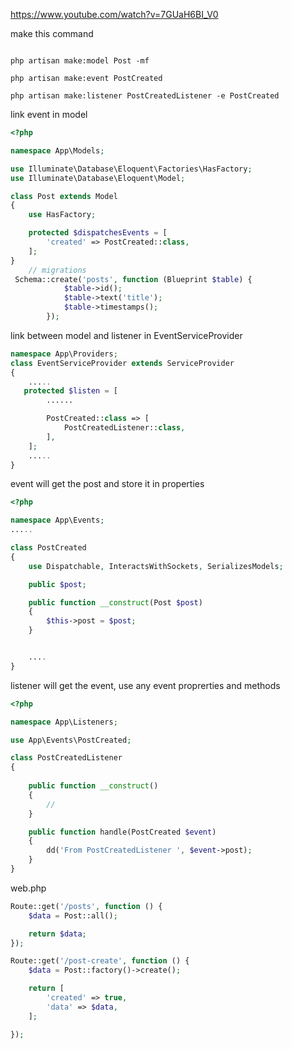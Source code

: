 https://www.youtube.com/watch?v=7GUaH6BI_V0


make this command 
```

php artisan make:model Post -mf

php artisan make:event PostCreated

php artisan make:listener PostCreatedListener -e PostCreated

```

link event in model
```php
<?php

namespace App\Models;

use Illuminate\Database\Eloquent\Factories\HasFactory;
use Illuminate\Database\Eloquent\Model;

class Post extends Model
{
    use HasFactory;

    protected $dispatchesEvents = [
        'created' => PostCreated::class,
    ];
}
    // migrations
 Schema::create('posts', function (Blueprint $table) {
            $table->id();
            $table->text('title');
            $table->timestamps();
        });


```

link between model and listener in EventServiceProvider
```php
namespace App\Providers;
class EventServiceProvider extends ServiceProvider
{
    .....
   protected $listen = [
        ......

        PostCreated::class => [
            PostCreatedListener::class,
        ],
    ];
    .....
}
```


event will get the post and store it in properties
```php
<?php

namespace App\Events;
.....

class PostCreated
{
    use Dispatchable, InteractsWithSockets, SerializesModels;

    public $post;

    public function __construct(Post $post)
    {
        $this->post = $post;
    }


    ....
}

```

listener will get the event, use any event proprerties and methods
```php
<?php

namespace App\Listeners;

use App\Events\PostCreated;

class PostCreatedListener
{
    
    public function __construct()
    {
        //
    }

    public function handle(PostCreated $event)
    {
        dd('From PostCreatedListener ', $event->post);
    }
}

```

web.php
```php
Route::get('/posts', function () {
    $data = Post::all();

    return $data;
});

Route::get('/post-create', function () {
    $data = Post::factory()->create();

    return [
        'created' => true,
        'data' => $data,
    ];

});

```

```php

